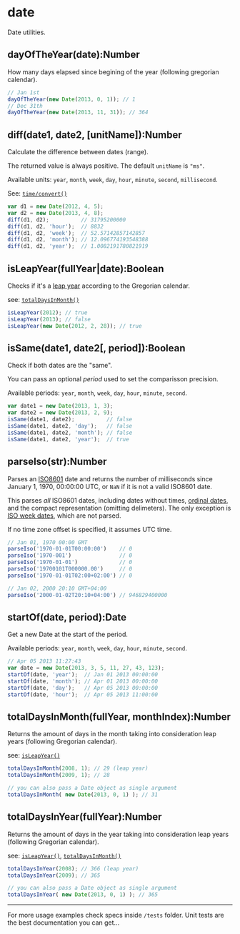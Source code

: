 # date #

Date utilities.


## dayOfTheYear(date):Number

How many days elapsed since begining of the year (following gregorian
calendar).

```js
// Jan 1st
dayOfTheYear(new Date(2013, 0, 1)); // 1
// Dec 31th
dayOfTheYear(new Date(2013, 11, 31)); // 364
```



## diff(date1, date2, [unitName]):Number

Calculate the difference between dates (range).

The returned value is always positive. The default `unitName` is `"ms"`.

Available units: `year`, `month`, `week`, `day`, `hour`, `minute`, `second`,
`millisecond`.

See: [`time/convert()`](time.html#convert)

```js
var d1 = new Date(2012, 4, 5);
var d2 = new Date(2013, 4, 8);
diff(d1, d2);          // 31795200000
diff(d1, d2, 'hour');  // 8832
diff(d1, d2, 'week');  // 52.57142857142857
diff(d1, d2, 'month'); // 12.096774193548388
diff(d1, d2, 'year');  // 1.0082191780821919
```



## isLeapYear(fullYear|date):Boolean

Checks if it's a [leap year](http://en.wikipedia.org/wiki/Leap_year) according
to the Gregorian calendar.

see: [`totalDaysInMonth()`](#totalDaysInMonth)

```js
isLeapYear(2012); // true
isLeapYear(2013); // false
isLeapYear(new Date(2012, 2, 28)); // true
```


## isSame(date1, date2[, period]):Boolean

Check if both dates are the "same".

You can pass an optional *period* used to set the comparisson precision.

Available periods: `year`, `month`, `week`, `day`, `hour`, `minute`, `second`.

```js
var date1 = new Date(2013, 1, 3);
var date2 = new Date(2013, 2, 9);
isSame(date1, date2);          // false
isSame(date1, date2, 'day');   // false
isSame(date1, date2, 'month'); // false
isSame(date1, date2, 'year');  // true
```



## parseIso(str):Number

Parses an [ISO8601](http://en.wikipedia.org/wiki/Iso8601) date and returns the
number of milliseconds since January 1, 1970, 00:00:00 UTC, or `NaN` if it is
not a valid ISO8601 date.

This parses *all* ISO8601 dates, including dates without times, [ordinal
dates](https://en.wikipedia.org/wiki/ISO_8601#Ordinal_dates), and the compact
representation (omitting delimeters). The only exception is [ISO week
dates](https://en.wikipedia.org/wiki/ISO_week_date), which are not parsed.

If no time zone offset is specified, it assumes UTC time.

```js
// Jan 01, 1970 00:00 GMT
parseIso('1970-01-01T00:00:00')    // 0
parseIso('1970-001')               // 0
parseIso('1970-01-01')             // 0
parseIso('19700101T000000.00')     // 0
parseIso('1970-01-01T02:00+02:00') // 0

// Jan 02, 2000 20:10 GMT+04:00
parseIso('2000-01-02T20:10+04:00') // 946829400000
```



## startOf(date, period):Date

Get a new Date at the start of the period.

Available periods: `year`, `month`, `week`, `day`, `hour`, `minute`, `second`.

```js
// Apr 05 2013 11:27:43
var date = new Date(2013, 3, 5, 11, 27, 43, 123);
startOf(date, 'year');  // Jan 01 2013 00:00:00
startOf(date, 'month'); // Apr 01 2013 00:00:00
startOf(date, 'day');   // Apr 05 2013 00:00:00
startOf(date, 'hour');  // Apr 05 2013 11:00:00
```



## totalDaysInMonth(fullYear, monthIndex):Number

Returns the amount of days in the month taking into consideration leap years
(following Gregorian calendar).

see: [`isLeapYear()`](#isLeapYear)

```js
totalDaysInMonth(2008, 1); // 29 (leap year)
totalDaysInMonth(2009, 1); // 28

// you can also pass a Date object as single argument
totalDaysInMonth( new Date(2013, 0, 1) ); // 31
```


## totalDaysInYear(fullYear):Number

Returns the amount of days in the year taking into consideration leap years
(following Gregorian calendar).

see: [`isLeapYear()`](#isLeapYear), [`totalDaysInMonth()`](#totalDaysInMonth)

```js
totalDaysInYear(2008); // 366 (leap year)
totalDaysInYear(2009); // 365

// you can also pass a Date object as single argument
totalDaysInYear( new Date(2013, 0, 1) ); // 365
```


-------------------------------------------------------------------------------

For more usage examples check specs inside `/tests` folder. Unit tests are the
best documentation you can get...

